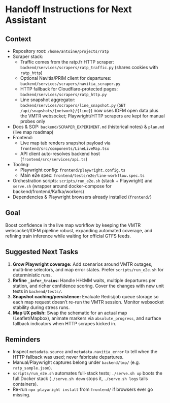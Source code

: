 # Handoff Instructions for Next Assistant

## Context
- Repository root: `/home/antoine/projects/ratp`
- Scraper stack:
  - Traffic comes from the ratp.fr HTTP scraper: `backend/services/scrapers/ratp_traffic.py` (shares cookies with `ratp_http`)
  - Optional Navitia/PRIM client for departures: `backend/services/scrapers/navitia_scraper.py`
  - HTTP fallback for Cloudflare-protected pages: `backend/services/scrapers/ratp_http.py`
  - Line snapshot aggregator: `backend/services/scrapers/line_snapshot.py` (`GET /api/snapshots/{network}/{line}`) now uses IDFM open data plus the VMTR websocket; Playwright/HTTP scrapers are kept for manual probes only
- Docs & SOP: `backend/SCRAPER_EXPERIMENT.md` (historical notes) & `plan.md` (live map roadmap)
- Frontend:
  - Live map tab renders snapshot payload via `frontend/src/components/LineLiveMap.tsx`
  - API client auto-resolves backend host (`frontend/src/services/api.ts`)
- Tooling:
  - Playwright config: `frontend/playwright.config.ts`
  - Main e2e spec: `frontend/tests/e2e/line-workflow.spec.ts`
- Orchestration scripts: `scripts/run_e2e.sh` (stack + Playwright) and `serve.sh` (wrapper around docker-compose for backend/frontend/Kafka/workers)
- Dependencies & Playwright browsers already installed (`frontend/`)

## Goal
Boost confidence in the live map workflow by keeping the VMTR websocket/IDFM pipeline robust, expanding automated coverage, and refining train inference while waiting for official GTFS feeds.

## Suggested Next Tasks
1. **Grow Playwright coverage:** Add scenarios around VMTR outages, multi-line selectors, and map error states. Prefer `scripts/run_e2e.sh` for deterministic runs.
2. **Refine `_infer_trains`:** Handle HH:MM waits, multiple departures per station, and richer confidence scoring. Cover the changes with new unit tests in `backend/tests/`.
3. **Snapshot caching/persistence:** Evaluate Redis/job queue storage so each map request doesn’t re-run the VMTR session. Monitor websocket stability during stress runs.
4. **Map UX polish:** Swap the schematic for an actual map (Leaflet/Mapbox), animate markers via `absolute_progress`, and surface fallback indicators when HTTP scrapes kicked in.

## Reminders
- Inspect `metadata.source` and `metadata.navitia_error` to tell when the HTTP fallback was used; never fabricate departures.
- Manual/Playwright captures belong under `backend/tmp/` (e.g. `ratp_sample.json`).
- `scripts/run_e2e.sh` automates full-stack tests; `./serve.sh up` boots the full Docker stack (`./serve.sh down` stops it, `./serve.sh logs` tails containers).
- Re-run `npx playwright install` from `frontend/` if browsers ever go missing.
